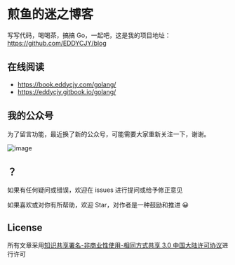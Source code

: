 # 煎鱼的迷之博客

写写代码，喝喝茶，搞搞 Go，一起吧，这是我的项目地址：https://github.com/EDDYCJY/blog

## 在线阅读

- https://book.eddycjy.com/golang/
- https://eddycjy.gitbook.io/golang/

## 我的公众号

为了留言功能，最近换了新的公众号，可能需要大家重新关注一下，谢谢。

![image](https://image.eddycjy.com/7b703c95f19bad89cf81b15c83927e46.jpg)

## ？

如果有任何疑问或错误，欢迎在 issues 进行提问或给予修正意见

如果喜欢或对你有所帮助，欢迎 Star，对作者是一种鼓励和推进 😀

## License

所有文章采用[知识共享署名-非商业性使用-相同方式共享 3.0 中国大陆许可协议](https://creativecommons.org/licenses/by-nc-sa/3.0/cn/)进行许可
